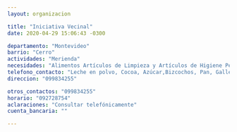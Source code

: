 ```yaml
---
layout: organizacion

title: "Iniciativa Vecinal"
date: 2020-04-29 15:06:43 -0300

departamento: "Montevideo"
barrio: "Cerro"
actividades: "Merienda"
necesidades: "Alimentos Artículos de Limpieza y Artículos de Higiene Personal"
telefono_contacto: "Leche en polvo, Cocoa, Azúcar,Bizcochos, Pan, Galletas, Dulces y Mermeladas, Fruta"
direccion: "099834255"

otros_contactos: "099834255"
horario: "092728754"
aclaraciones: "Consultar telefónicamente"
cuenta_bancaria: ""

---
```

